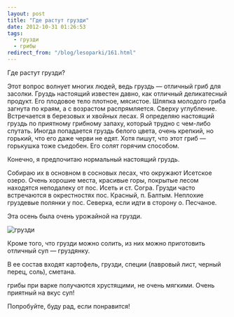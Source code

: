 ```yaml
---
layout: post
title: "Где растут грузди"
date: 2012-10-31 01:26:53
tags:
  - грузди
  - грибы
redirect_from: "/blog/lesoparki/161.html"
---
```

Где растут грузди?

Этот вопрос волнует многих людей, ведь груздь — отличный гриб для
засолки. Груздь настоящий известен давно, как отличный деликатесный
продукт. Его плодовое тело плотное, мясистое. Шляпка молодого гриба
загнута по краям, а с возрастом распрямляется. Сверху углубление.
Встречается в березовых и хвойных лесах. Я определяю настоящий груздь по
приятному грибному запаху, который трудно с чем-либо спутать. Иногда
попадается груздь белого цвета, очень крепкий, но горький, что его даже
черви не едят. Хотя пишут, что этот гриб — горькушка тоже съедобен. Его
солят горячим способом.

Конечно, я предпочитаю нормальный настоящий груздь.

Собираю их в основном в сосновых лесах, что окружают Исетское озеро.
Очень хорошие места, красивые горы, покрытые лесом находятся неподалеку
от пос. Исеть и ст. Согра. Грузди часто встречаются в окрестностях пос.
Красный, п. Балтым. Неплохие груздевые полянки у пос. Северка, если идти
в сторону о. Песчаное.

Эта осень была очень урожайной на грузди.

![грузди](http://fishingguru.ru/uploads/images/00/00/01/2012/10/30/4cd6d0.jpg)

Кроме того, что грузди можно солить, из них можно приготовить отличный
суп — груздянку.

В ее состав входят картофель, грузди, специи (лавровый лист, черный
перец, соль), сметана.

грибы при варке получаются хрустящими, не очень мягкими. Очень приятный
на вкус суп!

Попробуйте, буду рад, если понравится!
